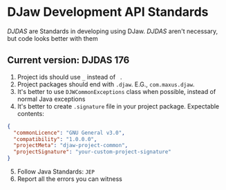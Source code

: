 # DJaw Development API Standards
_DJDAS_ are Standards in developing using DJaw.
_DJDAS_ aren't necessary, but code looks better with them
## Current version: **DJDAS 176**
1. Project ids should use `_` instead of ` `.
2. Project packages should end with `.djaw`. E.G., `com.maxus.djaw`.
3. It's better to use `DJWCommonExceptions` class when possible, instead of normal Java exceptions
4. It's better to create `.signature` file in your project package. Expectable contents:
```json
{
  "commonLicence": "GNU General v3.0",
  "compatibility": "1.0.0.0",
  "projectMeta": "djaw-project-common",
  "projectSignature": "your-custom-project-signature"
}
```
5. Follow Java Standards: `JEP`
6. Report all the errors you can witness
